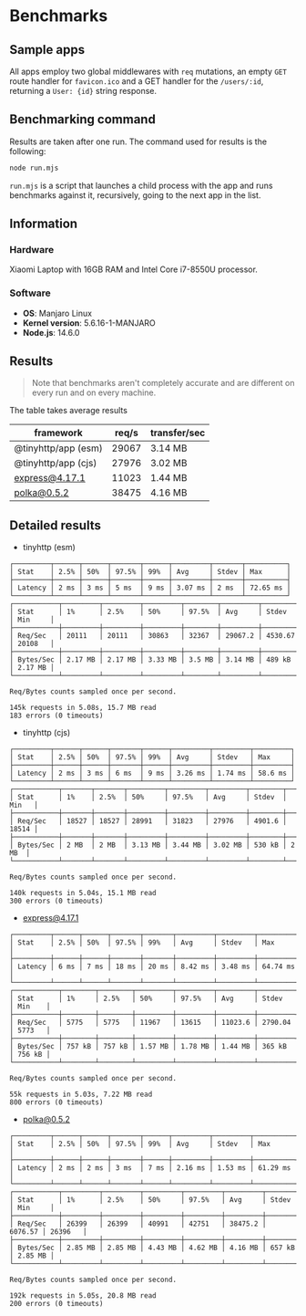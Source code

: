 # Benchmarks

## Sample apps

All apps employ two global middlewares with `req` mutations, an empty `GET` route handler for `favicon.ico` and a GET handler for the `/users/:id`, returning a `User: {id}` string response.

## Benchmarking command

Results are taken after one run. The command used for results is the following:

```sh
node run.mjs
```

`run.mjs` is a script that launches a child process with the app and runs benchmarks against it, recursively, going to the next app in the list.

## Information

### Hardware

Xiaomi Laptop with 16GB RAM and Intel Core i7-8550U processor.

### Software

- **OS**: Manjaro Linux
- **Kernel version**: 5.6.16-1-MANJARO
- **Node.js**: 14.6.0

## Results

> Note that benchmarks aren't completely accurate and are different on every run and on every machine.

The table takes average results

| framework           | req/s | transfer/sec |
| ------------------- | ----- | ------------ |
| @tinyhttp/app (esm) | 29067 | 3.14 MB      |
| @tinyhttp/app (cjs) | 27976 | 3.02 MB      |
| express@4.17.1      | 11023 | 1.44 MB      |
| polka@0.5.2         | 38475 | 4.16 MB      |

## Detailed results

- tinyhttp (esm)

```
┌─────────┬──────┬──────┬───────┬──────┬─────────┬───────┬──────────┐
│ Stat    │ 2.5% │ 50%  │ 97.5% │ 99%  │ Avg     │ Stdev │ Max      │
├─────────┼──────┼──────┼───────┼──────┼─────────┼───────┼──────────┤
│ Latency │ 2 ms │ 3 ms │ 5 ms  │ 9 ms │ 3.07 ms │ 2 ms  │ 72.65 ms │
└─────────┴──────┴──────┴───────┴──────┴─────────┴───────┴──────────┘
┌───────────┬─────────┬─────────┬─────────┬────────┬─────────┬─────────┬─────────┐
│ Stat      │ 1%      │ 2.5%    │ 50%     │ 97.5%  │ Avg     │ Stdev   │ Min     │
├───────────┼─────────┼─────────┼─────────┼────────┼─────────┼─────────┼─────────┤
│ Req/Sec   │ 20111   │ 20111   │ 30863   │ 32367  │ 29067.2 │ 4530.67 │ 20108   │
├───────────┼─────────┼─────────┼─────────┼────────┼─────────┼─────────┼─────────┤
│ Bytes/Sec │ 2.17 MB │ 2.17 MB │ 3.33 MB │ 3.5 MB │ 3.14 MB │ 489 kB  │ 2.17 MB │
└───────────┴─────────┴─────────┴─────────┴────────┴─────────┴─────────┴─────────┘

Req/Bytes counts sampled once per second.

145k requests in 5.08s, 15.7 MB read
183 errors (0 timeouts)
```

- tinyhttp (cjs)

```
┌─────────┬──────┬──────┬───────┬──────┬─────────┬─────────┬─────────┐
│ Stat    │ 2.5% │ 50%  │ 97.5% │ 99%  │ Avg     │ Stdev   │ Max     │
├─────────┼──────┼──────┼───────┼──────┼─────────┼─────────┼─────────┤
│ Latency │ 2 ms │ 3 ms │ 6 ms  │ 9 ms │ 3.26 ms │ 1.74 ms │ 58.6 ms │
└─────────┴──────┴──────┴───────┴──────┴─────────┴─────────┴─────────┘
┌───────────┬───────┬───────┬─────────┬─────────┬─────────┬────────┬───────┐
│ Stat      │ 1%    │ 2.5%  │ 50%     │ 97.5%   │ Avg     │ Stdev  │ Min   │
├───────────┼───────┼───────┼─────────┼─────────┼─────────┼────────┼───────┤
│ Req/Sec   │ 18527 │ 18527 │ 28991   │ 31823   │ 27976   │ 4901.6 │ 18514 │
├───────────┼───────┼───────┼─────────┼─────────┼─────────┼────────┼───────┤
│ Bytes/Sec │ 2 MB  │ 2 MB  │ 3.13 MB │ 3.44 MB │ 3.02 MB │ 530 kB │ 2 MB  │
└───────────┴───────┴───────┴─────────┴─────────┴─────────┴────────┴───────┘

Req/Bytes counts sampled once per second.

140k requests in 5.04s, 15.1 MB read
300 errors (0 timeouts)
```

- express@4.17.1

```
┌─────────┬──────┬──────┬───────┬───────┬─────────┬─────────┬──────────┐
│ Stat    │ 2.5% │ 50%  │ 97.5% │ 99%   │ Avg     │ Stdev   │ Max      │
├─────────┼──────┼──────┼───────┼───────┼─────────┼─────────┼──────────┤
│ Latency │ 6 ms │ 7 ms │ 18 ms │ 20 ms │ 8.42 ms │ 3.48 ms │ 64.74 ms │
└─────────┴──────┴──────┴───────┴───────┴─────────┴─────────┴──────────┘
┌───────────┬────────┬────────┬─────────┬─────────┬─────────┬─────────┬────────┐
│ Stat      │ 1%     │ 2.5%   │ 50%     │ 97.5%   │ Avg     │ Stdev   │ Min    │
├───────────┼────────┼────────┼─────────┼─────────┼─────────┼─────────┼────────┤
│ Req/Sec   │ 5775   │ 5775   │ 11967   │ 13615   │ 11023.6 │ 2790.04 │ 5773   │
├───────────┼────────┼────────┼─────────┼─────────┼─────────┼─────────┼────────┤
│ Bytes/Sec │ 757 kB │ 757 kB │ 1.57 MB │ 1.78 MB │ 1.44 MB │ 365 kB  │ 756 kB │
└───────────┴────────┴────────┴─────────┴─────────┴─────────┴─────────┴────────┘

Req/Bytes counts sampled once per second.

55k requests in 5.03s, 7.22 MB read
800 errors (0 timeouts)
```

- polka@0.5.2

```
┌─────────┬──────┬──────┬───────┬──────┬─────────┬─────────┬──────────┐
│ Stat    │ 2.5% │ 50%  │ 97.5% │ 99%  │ Avg     │ Stdev   │ Max      │
├─────────┼──────┼──────┼───────┼──────┼─────────┼─────────┼──────────┤
│ Latency │ 2 ms │ 2 ms │ 3 ms  │ 7 ms │ 2.16 ms │ 1.53 ms │ 61.29 ms │
└─────────┴──────┴──────┴───────┴──────┴─────────┴─────────┴──────────┘
┌───────────┬─────────┬─────────┬─────────┬─────────┬─────────┬─────────┬─────────┐
│ Stat      │ 1%      │ 2.5%    │ 50%     │ 97.5%   │ Avg     │ Stdev   │ Min     │
├───────────┼─────────┼─────────┼─────────┼─────────┼─────────┼─────────┼─────────┤
│ Req/Sec   │ 26399   │ 26399   │ 40991   │ 42751   │ 38475.2 │ 6076.57 │ 26396   │
├───────────┼─────────┼─────────┼─────────┼─────────┼─────────┼─────────┼─────────┤
│ Bytes/Sec │ 2.85 MB │ 2.85 MB │ 4.43 MB │ 4.62 MB │ 4.16 MB │ 657 kB  │ 2.85 MB │
└───────────┴─────────┴─────────┴─────────┴─────────┴─────────┴─────────┴─────────┘

Req/Bytes counts sampled once per second.

192k requests in 5.05s, 20.8 MB read
200 errors (0 timeouts)
```
